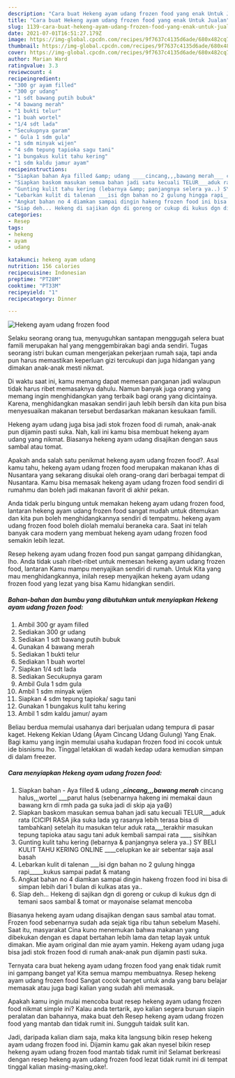 ```yaml
---
description: "Cara buat Hekeng ayam udang frozen food yang enak Untuk Jualan"
title: "Cara buat Hekeng ayam udang frozen food yang enak Untuk Jualan"
slug: 1139-cara-buat-hekeng-ayam-udang-frozen-food-yang-enak-untuk-jualan
date: 2021-07-01T16:51:27.179Z
image: https://img-global.cpcdn.com/recipes/9f7637c4135d6ade/680x482cq70/hekeng-ayam-udang-frozen-food-foto-resep-utama.jpg
thumbnail: https://img-global.cpcdn.com/recipes/9f7637c4135d6ade/680x482cq70/hekeng-ayam-udang-frozen-food-foto-resep-utama.jpg
cover: https://img-global.cpcdn.com/recipes/9f7637c4135d6ade/680x482cq70/hekeng-ayam-udang-frozen-food-foto-resep-utama.jpg
author: Marian Ward
ratingvalue: 3.3
reviewcount: 4
recipeingredient:
- "300 gr ayam filled"
- "300 gr udang"
- "1 sdt bawang putih bubuk"
- "4 bawang merah"
- "1 bukti telur"
- "1 buah wortel"
- "1/4 sdt lada"
- "Secukupnya garam"
- " Gula 1 sdm gula"
- "1 sdm minyak wijen"
- "4 sdm tepung tapioka sagu tani"
- "1 bungakus kulit tahu kering"
- "1 sdm kaldu jamur ayam"
recipeinstructions:
- "Siapkan bahan Aya filled &amp; udang ____cincang,,,bawang merah___ cincang halus,,,wortel ___parut halus (sebenarnya hakeng ini memakai daun bawang krn di rmh pada ga suka jadi di skip aja ya😄)"
- "Siapkan baskom masukan semua bahan jadi satu kecuali TELUR___aduk rata (CICIPI RASA jika suka lada yg rasanya lebih terasa bisa di tambahkan) setelah itu masukan telur aduk rata___terakhir masukan tepung tapioka atau sagu tani aduk kembali sampai rata ____ sisihkan"
- "Gunting kulit tahu kering (lebarnya &amp; panjangnya selera ya..) SY BELI KULIT TAHU KERING ONLINE ____celupkan ke air sebentar saja asal basah"
- "Lebarkan kulit di talenan ___isi dgn bahan no 2 gulung hingga rapi_____kukus sampai padat &amp; matang"
- "Angkat bahan no 4 diamkan sampai dingin hakeng frozen food ini bisa di simpan lebih dari 1 bulan di kulkas atas ya.."
- "Siap deh... Hekeng di sajikan dgn di goreng or cukup di kukus dgn di temani saos sambal &amp; tomat or mayonaise selamat mencoba"
categories:
- Resep
tags:
- hekeng
- ayam
- udang

katakunci: hekeng ayam udang 
nutrition: 156 calories
recipecuisine: Indonesian
preptime: "PT28M"
cooktime: "PT33M"
recipeyield: "1"
recipecategory: Dinner

---
```



![Hekeng ayam udang frozen food](https://img-global.cpcdn.com/recipes/9f7637c4135d6ade/680x482cq70/hekeng-ayam-udang-frozen-food-foto-resep-utama.jpg)

Selaku seorang orang tua, menyuguhkan santapan menggugah selera buat famili merupakan hal yang menggembirakan bagi anda sendiri. Tugas seorang istri bukan cuman mengerjakan pekerjaan rumah saja, tapi anda pun harus memastikan keperluan gizi tercukupi dan juga hidangan yang dimakan anak-anak mesti nikmat.

Di waktu  saat ini, kamu memang dapat memesan panganan jadi walaupun tidak harus ribet memasaknya dahulu. Namun banyak juga orang yang memang ingin menghidangkan yang terbaik bagi orang yang dicintainya. Karena, menghidangkan masakan sendiri jauh lebih bersih dan kita pun bisa menyesuaikan makanan tersebut berdasarkan makanan kesukaan famili. 

Hekeng ayam udang juga bisa jadi stok frozen food di rumah, anak-anak pun dijamin pasti suka. Nah, kali ini kamu bisa membuat hekeng ayam udang yang nikmat. Biasanya hekeng ayam udang disajikan dengan saus sambal atau tomat.

Apakah anda salah satu penikmat hekeng ayam udang frozen food?. Asal kamu tahu, hekeng ayam udang frozen food merupakan makanan khas di Nusantara yang sekarang disukai oleh orang-orang dari berbagai tempat di Nusantara. Kamu bisa memasak hekeng ayam udang frozen food sendiri di rumahmu dan boleh jadi makanan favorit di akhir pekan.

Anda tidak perlu bingung untuk memakan hekeng ayam udang frozen food, lantaran hekeng ayam udang frozen food sangat mudah untuk ditemukan dan kita pun boleh menghidangkannya sendiri di tempatmu. hekeng ayam udang frozen food boleh diolah memalui beraneka cara. Saat ini telah banyak cara modern yang membuat hekeng ayam udang frozen food semakin lebih lezat.

Resep hekeng ayam udang frozen food pun sangat gampang dihidangkan, lho. Anda tidak usah ribet-ribet untuk memesan hekeng ayam udang frozen food, lantaran Kamu mampu menyajikan sendiri di rumah. Untuk Kita yang mau menghidangkannya, inilah resep menyajikan hekeng ayam udang frozen food yang lezat yang bisa Kamu hidangkan sendiri.

<!--inarticleads1-->

##### Bahan-bahan dan bumbu yang dibutuhkan untuk menyiapkan Hekeng ayam udang frozen food:

1. Ambil 300 gr ayam filled
1. Sediakan 300 gr udang
1. Sediakan 1 sdt bawang putih bubuk
1. Gunakan 4 bawang merah
1. Sediakan 1 bukti telur
1. Sediakan 1 buah wortel
1. Siapkan 1/4 sdt lada
1. Sediakan Secukupnya garam
1. Ambil  Gula 1 sdm gula
1. Ambil 1 sdm minyak wijen
1. Siapkan 4 sdm tepung tapioka/ sagu tani
1. Gunakan 1 bungakus kulit tahu kering
1. Ambil 1 sdm kaldu jamur/ ayam


Beliau berdua memulai usahanya dari berjualan udang tempura di pasar kaget. Hekeng Kekian Udang (Ayam Cincang Udang Gulung) Yang Enak. Bagi kamu yang ingin memulai usaha kudapan frozen food ini cocok untuk ide bisnismu lho. Tinggal letakkan di wadah kedap udara kemudian simpan di dalam freezer. 

<!--inarticleads2-->

##### Cara menyiapkan Hekeng ayam udang frozen food:

1. Siapkan bahan - Aya filled &amp; udang ____cincang,,,bawang merah___ cincang halus,,,wortel ___parut halus (sebenarnya hakeng ini memakai daun bawang krn di rmh pada ga suka jadi di skip aja ya😄)
1. Siapkan baskom masukan semua bahan jadi satu kecuali TELUR___aduk rata (CICIPI RASA jika suka lada yg rasanya lebih terasa bisa di tambahkan) setelah itu masukan telur aduk rata___terakhir masukan tepung tapioka atau sagu tani aduk kembali sampai rata ____ sisihkan
1. Gunting kulit tahu kering (lebarnya &amp; panjangnya selera ya..) SY BELI KULIT TAHU KERING ONLINE ____celupkan ke air sebentar saja asal basah
1. Lebarkan kulit di talenan ___isi dgn bahan no 2 gulung hingga rapi_____kukus sampai padat &amp; matang
1. Angkat bahan no 4 diamkan sampai dingin hakeng frozen food ini bisa di simpan lebih dari 1 bulan di kulkas atas ya..
1. Siap deh... Hekeng di sajikan dgn di goreng or cukup di kukus dgn di temani saos sambal &amp; tomat or mayonaise selamat mencoba


Biasanya hekeng ayam udang disajikan dengan saus sambal atau tomat. Frozen food sebenarnya sudah ada sejak tiga ribu tahun sebelum Masehi. Saat itu, masyarakat Cina kuno menemukan bahwa makanan yang dibekukan dengan es dapat bertahan lebih lama dan tetap layak untuk dimakan. Mie ayam original dan mie ayam yamin. Hekeng ayam udang juga bisa jadi stok frozen food di rumah anak-anak pun dijamin pasti suka. 

Ternyata cara buat hekeng ayam udang frozen food yang enak tidak rumit ini gampang banget ya! Kita semua mampu membuatnya. Resep hekeng ayam udang frozen food Sangat cocok banget untuk anda yang baru belajar memasak atau juga bagi kalian yang sudah ahli memasak.

Apakah kamu ingin mulai mencoba buat resep hekeng ayam udang frozen food nikmat simple ini? Kalau anda tertarik, ayo kalian segera buruan siapin peralatan dan bahannya, maka buat deh Resep hekeng ayam udang frozen food yang mantab dan tidak rumit ini. Sungguh taidak sulit kan. 

Jadi, daripada kalian diam saja, maka kita langsung bikin resep hekeng ayam udang frozen food ini. Dijamin kamu gak akan nyesel bikin resep hekeng ayam udang frozen food mantab tidak rumit ini! Selamat berkreasi dengan resep hekeng ayam udang frozen food lezat tidak rumit ini di tempat tinggal kalian masing-masing,oke!.

